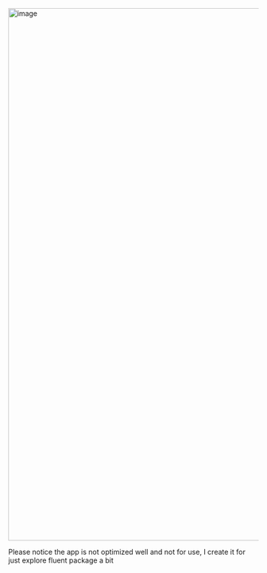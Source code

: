 <img width="1072" alt="image" src="https://user-images.githubusercontent.com/73608287/189366321-867c8f73-ebdf-49b3-bb47-ffa3ad50e7ff.png">

Please notice the app is not optimized well and not for use, I create it for just explore fluent package a bit